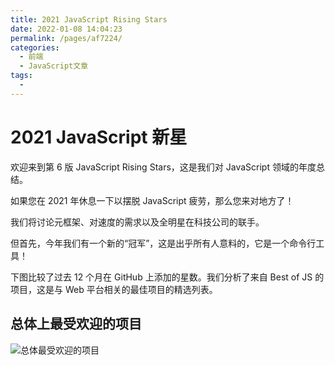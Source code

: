 ```yaml
---
title: 2021 JavaScript Rising Stars
date: 2022-01-08 14:04:23
permalink: /pages/af7224/
categories:
  - 前端
  - JavaScript文章
tags:
  -
---
```


# 2021 JavaScript 新星

欢迎来到第 6 版 JavaScript Rising Stars，这是我们对 JavaScript 领域的年度总结。

如果您在 2021 年休息一下以摆脱 JavaScript 疲劳，那么您来对地方了！

我们将讨论元框架、对速度的需求以及全明星在科技公司的联手。

但首先，今年我们有一个新的“冠军”，这是出乎所有人意料的，它是一个命令行工具！

下图比较了过去 12 个月在 GitHub 上添加的星数。我们分析了来自 Best of JS 的项目，这是与 Web 平台相关的最佳项目的精选列表。

## 总体上最受欢迎的项目

![总体最受欢迎的项目](https://edu-guli-oss1.oss-cn-beijing.aliyuncs.com/blog/Most%20Popular%20Projects%20Overall.png)
